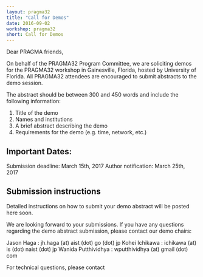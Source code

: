 ```yaml
---
layout: pragma32
title: "Call for Demos"
date: 2016-09-02
workshop: pragma32
short: Call for Demos
---
```


Dear PRAGMA friends,

On behalf of the PRAGMA32 Program Committee, we are soliciting demos for the PRAGMA32 workshop in Gainesville, Florida, hosted by University of Florida. All PRAGMA32 attendees are encouraged to submit abstracts to the demo session.
 
The abstract should be between 300 and 450 words and include the following information: 

1) Title of the demo 
2) Names and institutions 
3) A brief abstract describing the demo 
4) Requirements for the demo (e.g. time, network, etc.) 

## Important Dates:

Submission deadline: March 15th, 2017 
Author notification: March 25th, 2017 

## Submission instructions

Detailed instructions on how to submit your demo abstract will be posted here soon.

We are looking forward to your submissions. If you have any questions regarding the demo abstract submission, please contact our demo chairs:

Jason Haga : jh.haga (at) aist (dot) go (dot) jp
Kohei Ichikawa : ichikawa (at) is (dot) naist (dot) jp
Wanida Putthividhya : wputthividhya (at) gmail (dot) com

For technical questions, please contact <link here>

